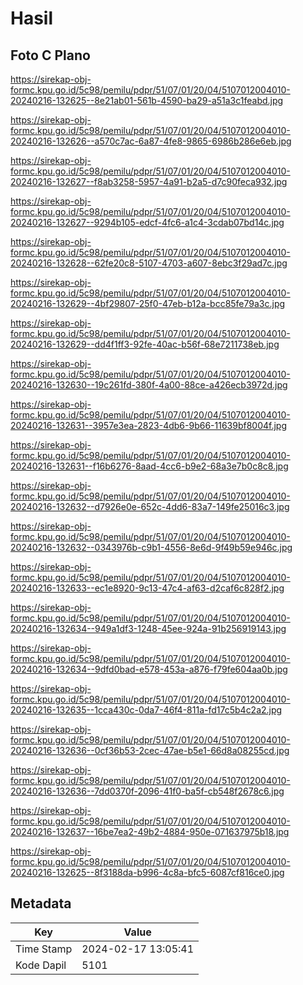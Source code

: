 # Hasil

## Foto C Plano

https://sirekap-obj-formc.kpu.go.id/5c98/pemilu/pdpr/51/07/01/20/04/5107012004010-20240216-132625--8e21ab01-561b-4590-ba29-a51a3c1feabd.jpg

https://sirekap-obj-formc.kpu.go.id/5c98/pemilu/pdpr/51/07/01/20/04/5107012004010-20240216-132626--a570c7ac-6a87-4fe8-9865-6986b286e6eb.jpg

https://sirekap-obj-formc.kpu.go.id/5c98/pemilu/pdpr/51/07/01/20/04/5107012004010-20240216-132627--f8ab3258-5957-4a91-b2a5-d7c90feca932.jpg

https://sirekap-obj-formc.kpu.go.id/5c98/pemilu/pdpr/51/07/01/20/04/5107012004010-20240216-132627--9294b105-edcf-4fc6-a1c4-3cdab07bd14c.jpg

https://sirekap-obj-formc.kpu.go.id/5c98/pemilu/pdpr/51/07/01/20/04/5107012004010-20240216-132628--62fe20c8-5107-4703-a607-8ebc3f29ad7c.jpg

https://sirekap-obj-formc.kpu.go.id/5c98/pemilu/pdpr/51/07/01/20/04/5107012004010-20240216-132629--4bf29807-25f0-47eb-b12a-bcc85fe79a3c.jpg

https://sirekap-obj-formc.kpu.go.id/5c98/pemilu/pdpr/51/07/01/20/04/5107012004010-20240216-132629--dd4f1ff3-92fe-40ac-b56f-68e7211738eb.jpg

https://sirekap-obj-formc.kpu.go.id/5c98/pemilu/pdpr/51/07/01/20/04/5107012004010-20240216-132630--19c261fd-380f-4a00-88ce-a426ecb3972d.jpg

https://sirekap-obj-formc.kpu.go.id/5c98/pemilu/pdpr/51/07/01/20/04/5107012004010-20240216-132631--3957e3ea-2823-4db6-9b66-11639bf8004f.jpg

https://sirekap-obj-formc.kpu.go.id/5c98/pemilu/pdpr/51/07/01/20/04/5107012004010-20240216-132631--f16b6276-8aad-4cc6-b9e2-68a3e7b0c8c8.jpg

https://sirekap-obj-formc.kpu.go.id/5c98/pemilu/pdpr/51/07/01/20/04/5107012004010-20240216-132632--d7926e0e-652c-4dd6-83a7-149fe25016c3.jpg

https://sirekap-obj-formc.kpu.go.id/5c98/pemilu/pdpr/51/07/01/20/04/5107012004010-20240216-132632--0343976b-c9b1-4556-8e6d-9f49b59e946c.jpg

https://sirekap-obj-formc.kpu.go.id/5c98/pemilu/pdpr/51/07/01/20/04/5107012004010-20240216-132633--ec1e8920-9c13-47c4-af63-d2caf6c828f2.jpg

https://sirekap-obj-formc.kpu.go.id/5c98/pemilu/pdpr/51/07/01/20/04/5107012004010-20240216-132634--949a1df3-1248-45ee-924a-91b256919143.jpg

https://sirekap-obj-formc.kpu.go.id/5c98/pemilu/pdpr/51/07/01/20/04/5107012004010-20240216-132634--9dfd0bad-e578-453a-a876-f79fe604aa0b.jpg

https://sirekap-obj-formc.kpu.go.id/5c98/pemilu/pdpr/51/07/01/20/04/5107012004010-20240216-132635--1cca430c-0da7-46f4-811a-fd17c5b4c2a2.jpg

https://sirekap-obj-formc.kpu.go.id/5c98/pemilu/pdpr/51/07/01/20/04/5107012004010-20240216-132636--0cf36b53-2cec-47ae-b5e1-66d8a08255cd.jpg

https://sirekap-obj-formc.kpu.go.id/5c98/pemilu/pdpr/51/07/01/20/04/5107012004010-20240216-132636--7dd0370f-2096-41f0-ba5f-cb548f2678c6.jpg

https://sirekap-obj-formc.kpu.go.id/5c98/pemilu/pdpr/51/07/01/20/04/5107012004010-20240216-132637--16be7ea2-49b2-4884-950e-071637975b18.jpg

https://sirekap-obj-formc.kpu.go.id/5c98/pemilu/pdpr/51/07/01/20/04/5107012004010-20240216-132625--8f3188da-b996-4c8a-bfc5-6087cf816ce0.jpg


## Metadata

| Key        | Value               |
| ---------- | ------------------- |
| Time Stamp | 2024-02-17 13:05:41 |
| Kode Dapil | 5101                |



